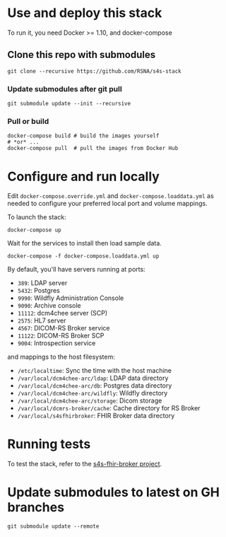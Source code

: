 # Use and deploy this stack
To run it, you need Docker >= 1.10, and docker-compose

## Clone this repo with submodules
```
git clone --recursive https://github.com/RSNA/s4s-stack
```
### Update submodules after git pull

```
git submodule update --init --recursive
```

### Pull or build

```
docker-compose build # build the images yourself
# *or* ...
docker-compose pull  # pull the images from Docker Hub
```

# Configure and run locally

Edit `docker-compose.override.yml` and `docker-compose.loaddata.yml` as needed to configure your preferred local port and volume mappings. 

To launch the stack:
```
docker-compose up
```

Wait for the services to install then load sample data.
```
docker-compose -f docker-compose.loaddata.yml up
```

By default, you'll have servers running at ports:

 * `389`: LDAP server
 * `5432`: Postgres
 * `9990`: Wildfly Administration Console
 * `9090`: Archive console
 * `11112`: dcm4chee server (SCP)
 * `2575`: HL7 server
 * `4567`: DICOM-RS Broker service
 * `11122`: DICOM-RS Broker SCP
 * `9004`: Introspection service
 
and mappings to the host filesystem:

 * `/etc/localtime`: Sync the time with the host machine
 * `/var/local/dcm4chee-arc/ldap`: LDAP data directory
 * `/var/local/dcm4chee-arc/db`: Postgres data directory
 * `/var/local/dcm4chee-arc/wildfly`: Wildfly directory
 * `/var/local/dcm4chee-arc/storage`: Dicom storage
 * `/var/local/dcmrs-broker/cache`: Cache directory for RS Broker
 * `/var/local/s4sfhirbroker`: FHIR Broker data directory
# Running tests
 
  To test the stack, refer to the [s4s-fhir-broker project](https://github.com/RSNA/s4s-fhir-broker#running-tests).
  
# Update submodules to latest on GH branches
```
git submodule update --remote
```

